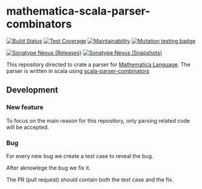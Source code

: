 # mathematica-scala-parser-combinators

[![Build Status](https://travis-ci.com/tomerghelber/mathematica-scala-parser-combinators.svg?branch=develop)](https://travis-ci.com/tomerghelber/mathematica-scala-parser-combinators)
[![Test Coverage](https://api.codeclimate.com/v1/badges/fec458e9b494f6428613/test_coverage)](https://codeclimate.com/github/tomerghelber/mathematica-scala-parser-combinators/test_coverage)
[![Maintainability](https://api.codeclimate.com/v1/badges/fec458e9b494f6428613/maintainability)](https://codeclimate.com/github/tomerghelber/mathematica-scala-parser-combinators/maintainability)
[![Mutation testing badge](https://img.shields.io/endpoint?style=flat&url=https%3A%2F%2Fbadge-api.stryker-mutator.io%2Fapi%2Fgithub.com%2Ftomerghelber%2Fmathematica-scala-parser-combinators%2Fmaster)](https://stryker-mutator.github.io)

[![Sonatype Nexus (Releases)](https://img.shields.io/nexus/r/https/oss.sonatype.org/com.github.tomerghelber/mathimatica-parser_2.12.svg)](https://img.shields.io/nexus/r/https/oss.sonatype.org/com.github.tomerghelber/mathimatica-parser_2.12.svg)
[![Sonatype Nexus (Snapshots)](https://img.shields.io/nexus/s/https/oss.sonatype.org/com.github.tomerghelber/mathimatica-parser_2.12.svg)](https://img.shields.io/nexus/s/https/oss.sonatype.org/com.github.tomerghelber/mathimatica-parser_2.12.svg)

This repository directed to crate a parser for [Mathematica Language](https://www.wolfram.com/mathematica).
The parser is written in scala using [scala-parser-combinators](https://github.com/scala/scala-parser-combinators)

## Development

### New feature

To focus on the main reason for this repository,
only parsing related code will be accepted.

### Bug

For every new bug we create a test case to reveal the bug.

After aknowlege the bug we fix it.

The PR (pull request) should contain both the test case and the fix.
